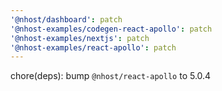 ```yaml
---
'@nhost/dashboard': patch
'@nhost-examples/codegen-react-apollo': patch
'@nhost-examples/nextjs': patch
'@nhost-examples/react-apollo': patch
---
```


chore(deps): bump `@nhost/react-apollo` to 5.0.4
